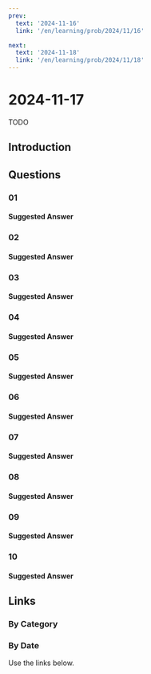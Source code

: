 ```yaml
---
prev:
  text: '2024-11-16'
  link: '/en/learning/prob/2024/11/16'

next:
  text: '2024-11-18'
  link: '/en/learning/prob/2024/11/18'
---
```


# 2024-11-17

TODO

<Badge type="danger" text="Bid"/>

## Introduction

## Questions

### 01

#### Suggested Answer

### 02

#### Suggested Answer

### 03

#### Suggested Answer

### 04

#### Suggested Answer

### 05

#### Suggested Answer

### 06

#### Suggested Answer

### 07

#### Suggested Answer

### 08

#### Suggested Answer

### 09

#### Suggested Answer

### 10

#### Suggested Answer

## Links

[<Badge type="tip" text="Go to Practice"/>](/en/practice/prob/2024/11/17)

### By Category

[<Badge type="tip" text="<--"/>](/en/learning/prob/2024/11/13)
[<Badge type="tip" text="Calendar"/>](/en/learning/calendar/2024/11)
[<Badge type="info" text="-->"/>](/en/learning/prob/2024/11/17#links)

### By Date

Use the links below.